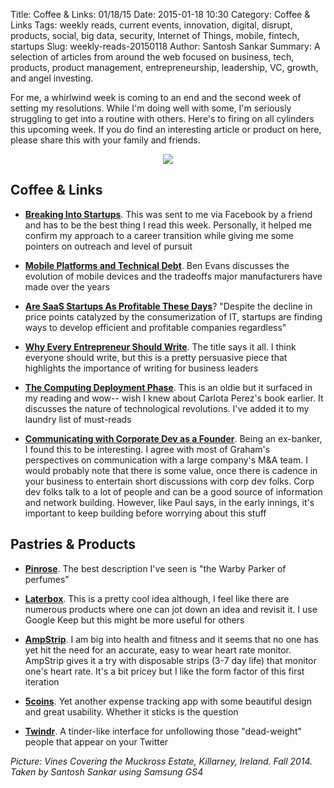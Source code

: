 Title: Coffee & Links: 01/18/15
Date: 2015-01-18 10:30
Category: Coffee & Links
Tags: weekly reads, current events, innovation, digital, disrupt, products, social, big data, security, Internet of Things, mobile, fintech, startups
Slug: weekly-reads-20150118
Author: Santosh Sankar
Summary: A selection of articles from around the web focused on business, tech, products, product management, entrepreneurship, leadership, VC, growth, and angel investing.

For me, a whirlwind week is coming to an end and the second week of setting my resolutions. While I'm doing well with some, I'm seriously struggling to get into a routine with others. Here's to firing on all cylinders this upcoming week. 
If you do find an interesting article or product on here, please share this with your family and friends.

<p align = "center"><img src="/../../../../images/vinesMuckross.jpg">
</p>

## Coffee & Links

* **<a href = "https://medium.com/@rubenharris/breaking-into-startups-cc092432305a" target="_blank">Breaking Into Startups</a>**. This was sent to me via Facebook by a friend and has to be the best thing I read this week. Personally, it helped me confirm my approach to a career transition while giving me some pointers on outreach and level of pursuit

* **<a href = "http://ben-evans.com/benedictevans/2014/12/9/mobile-platforms-and-technical-debt" target="_blank">Mobile Platforms and Technical Debt</a>**. Ben Evans discusses the evolution of mobile devices and the tradeoffs major manufacturers have made over the years

* **<a href = "http://tomtunguz.com/gross-margin-cashflow-margin-trends-in-saas/" target="_blank">Are SaaS Startups As Profitable These Days</a>**? "Despite the decline in price points catalyzed by the consumerization of IT, startups are finding ways to develop efficient and profitable companies regardless"  

* **<a href = "http://torgronsund.com/2015/01/08/entrepreneurial-writing/" target="_blank">Why Every Entrepreneur Should Write</a>**. The title says it all. I think everyone should write, but this is a pretty persuasive piece that highlights the importance of writing for business leaders

* **<a href = "http://cdixon.org/2013/02/10/the-computing-deployment-phase/" target="_blank">The Computing Deployment Phase</a>**. This is an oldie but it surfaced in my reading and wow-- wish I knew about Carlota Perez's book earlier. It discusses the nature of technological revolutions. I've added it to my laundry list of must-reads

* **<a href = "http://paulgraham.com/corpdev.html" target="_blank">Communicating with Corporate Dev as a Founder</a>**. Being an ex-banker, I found this to be interesting. I agree with most of Graham's perspectives on communication with a large company's M&A team. I would probably note that there is some value, once there is cadence in your business to entertain short discussions with corp dev folks. Corp dev folks talk to a lot of people and can be a good source of information and network building. However, like Paul says, in the early innings, it's important to keep building before worrying about this stuff 

## Pastries & Products

* **<a href = "https://pinrose.com/" target="_blank">Pinrose</a>**. The best description I've seen is "the Warby Parker of perfumes"

* **<a href = "https://laterbox.co/" target="_blank">Laterbox</a>**. This is a pretty cool idea although, I feel like there are numerous products where one can jot down an idea and revisit it. I use Google Keep but this might be more useful for others

* **<a href = "https://www.indiegogo.com/projects/ampstrip-comfortable-24-7-heart-rate-wearable" target="_blank">AmpStrip</a>**. I am big into health and fitness and it seems that no one has yet hit the need for an accurate, easy to wear heart rate monitor. AmpStrip gives it a try with disposable strips (3-7 day life) that monitor one's heart rate. It's a bit pricey but I like the form factor of this first iteration

* **<a href = "http://5coins.cmsight.com/" target="_blank">5coins</a>**. Yet another expense tracking app with some beautiful design and great usability. Whether it sticks is the question

* **<a href = "http://twindr.me/" target="_blank">Twindr</a>**. A tinder-like interface for unfollowing those "dead-weight" people that appear on your Twitter

*Picture: Vines Covering the Muckross Estate, Killarney, Ireland. Fall 2014. Taken by Santosh Sankar using Samsung GS4*